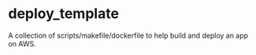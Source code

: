 # deploy_template
A collection of scripts/makefile/dockerfile to help build and deploy an app on AWS.
